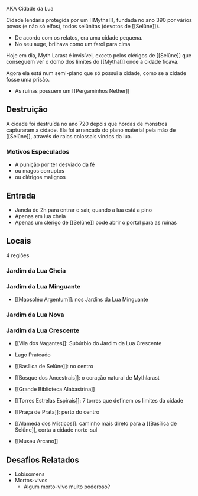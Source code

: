 AKA Cidade da Lua

Cidade lendária protegida por um [[Mythal]], fundada no ano 390 por vários povos (e não só elfos), todos selûnitas (devotos de [[Selûne]]).

- De acordo com os relatos, era uma cidade pequena.
- No seu auge, brilhava como um farol para cima

Hoje em dia, Myth Larast é invisível, exceto pelos clérigos de [[Selûne]] que conseguem ver o domo dos limites do [[Mythal]] onde a cidade ficava.

Agora ela está num semi-plano que só possui a cidade,
como se a cidade fosse uma prisão.

- As ruínas possuem um [[Pergaminhos Nether]]

## Destruição
A cidade foi destruída no ano 720 depois que hordas de monstros capturaram a cidade. Ela foi arrancada do plano material pela mão de [[Selûne]], através de raios colossais vindos da lua.

### Motivos Especulados
- A punição por ter desviado da fé
- ou magos corruptos
- ou clérigos malignos

## Entrada
- Janela de 2h para entrar e sair, quando a lua está a pino
- Apenas em lua cheia
- Apenas um clérigo de [[Selûne]] pode abrir o portal para as ruínas

## Locais
4 regiões

### Jardim da Lua Cheia

### Jardim da Lua Minguante
- [[Maosoléu Argentum]]: nos Jardins da Lua Minguante

### Jardim da Lua Nova

### Jardim da Lua Crescente
- [[Vila dos Vagantes]]: Subúrbio do Jardim da Lua Crescente

- Lago Prateado

- [[Basílica de Selûne]]: no centro
- [[Bosque dos Ancestrais]]: o coração natural de Mythlarast
- [[Grande Biblioteca Alabastrina]]
- [[Torres Estrelas Espirais]]: 7 torres que definem os limites da cidade
- [[Praça de Prata]]: perto do centro
- [[Alameda dos Místicos]]: caminho mais direto para a [[Basílica de Selûne]], corta a cidade norte-sul
- [[Museu Arcano]]

## Desafios Relatados
- Lobisomens
- Mortos-vivos
	- Algum morto-vivo muito poderoso?
